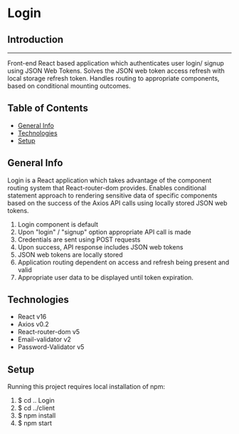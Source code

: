 # Login

## Introduction
__________________
Front-end React based application which authenticates user login/ signup using JSON Web Tokens. Solves the JSON web token access refresh with local storage refresh token. Handles routing to appropriate components, based on conditional mounting outcomes.

## Table of Contents
* [General Info](#general-info)
* [Technologies](#technologies)
* [Setup](#setup)

## General Info
Login is a React application which takes advantage of the component routing system that React-router-dom provides. Enables conditional statement approach to rendering sensitive data of specific components based on the success of the Axios API calls using locally stored JSON web tokens.
1. Login component is default
2. Upon "login" / "signup" option appropriate API call is made
3. Credentials are sent using POST requests
4. Upon success, API response includes JSON web tokens
5. JSON web tokens are locally stored
6. Application routing dependent on access and refresh being present and valid
7. Appropriate user data to be displayed until token expiration.

## Technologies
* React v16
* Axios v0.2
* React-router-dom v5
* Email-validator v2
* Password-Validator v5

## Setup
Running this project requires local installation of npm: 
1. $ cd .. Login
2. $ cd ../client
3. $ npm install
4. $ npm start
